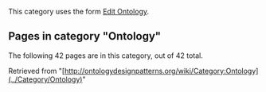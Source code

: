 This category uses the form [Edit Ontology](../Form/Edit_Ontology "Form:Edit Ontology").





## Pages in category "Ontology"


The following 42 pages are in this category, out of 42 total.




Retrieved from "[http://ontologydesignpatterns.org/wiki/Category:Ontology](../Category/Ontology)"